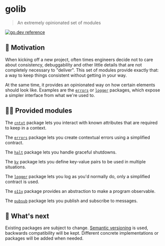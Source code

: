 # golib
> An extremely opinionated set of modules

[![go.dev reference](https://img.shields.io/badge/go.dev-reference-007d9c?logo=go&logoColor=white&style=flat-square)](https://pkg.go.dev/mod/github.com/thisiserico/golib/v2?tab=packages)


## 🧐 Motivation
When kicking off a new project, often times engineers decide not to care about consistency, debuggability and other little details that are not completely necessary to "deliver".
This set of modules provide exactly that: a way to keep things consistent without getting in your way.

At the same time, it provides an opinionated way on how certain elements should look like. Examples are the [`errors`][errors] or [`logger`][logger] packages,
which expose a simpler interface from what we're used to.


## 👩‍💻 Provided modules

The [`cntxt`][cntxt] package lets you interact with known attributes that are required to keep in a context.

The [`errors`][errors] package lets you create contextual errors using a simplified contract.

The [`halt`][halt] package lets you handle graceful shutdowns.

The [`kv`][kv] package lets you define key-value pairs to be used in multiple situations.

The [`logger`][logger] package lets you log as you'd normally do, only a simplified contract is used.

The [`o11y`][o11y] package provides an abstraction to make a program observable.

The [`pubsub`][pubsub] package lets you publish and subscribe to messages.


## 🥺 What's next
Existing packages are subject to change.
[Semantic versioning][semver] is used, backwards compatibility will be kept.
Different concrete implementations or packages will be added when needed.


[cntxt]: https://pkg.go.dev/github.com/thisiserico/golib/v2/cntxt
[errors]: https://pkg.go.dev/github.com/thisiserico/golib/v2/errors
[halt]: https://pkg.go.dev/github.com/thisiserico/golib/v2/halt
[kv]: https://pkg.go.dev/github.com/thisiserico/golib/v2/kv
[logger]: https://pkg.go.dev/github.com/thisiserico/golib/v2/logger
[o11y]: https://pkg.go.dev/github.com/thisiserico/golib/v2/o11y
[pubsub]: https://pkg.go.dev/github.com/thisiserico/golib/v2/pubsub
[semver]: https://semver.org

